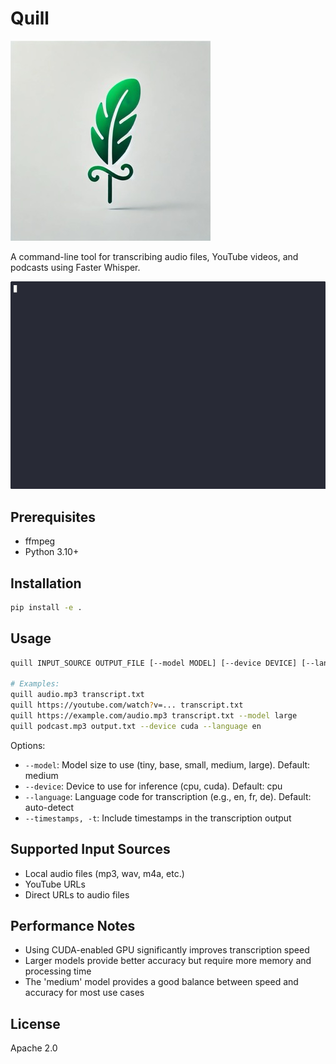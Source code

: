 # Quill

![Quill Logo](static/logo.jpeg)

A command-line tool for transcribing audio files, YouTube videos, and podcasts using Faster Whisper.

![Demo](static/demo.gif)

## Prerequisites

- ffmpeg
- Python 3.10+

## Installation

```bash
pip install -e .
```

## Usage

```bash
quill INPUT_SOURCE OUTPUT_FILE [--model MODEL] [--device DEVICE] [--language LANGUAGE]

# Examples:
quill audio.mp3 transcript.txt
quill https://youtube.com/watch?v=... transcript.txt
quill https://example.com/audio.mp3 transcript.txt --model large
quill podcast.mp3 output.txt --device cuda --language en
```

Options:

- `--model`: Model size to use (tiny, base, small, medium, large). Default: medium
- `--device`: Device to use for inference (cpu, cuda). Default: cpu
- `--language`: Language code for transcription (e.g., en, fr, de). Default: auto-detect
- `--timestamps, -t`: Include timestamps in the transcription output

## Supported Input Sources

- Local audio files (mp3, wav, m4a, etc.)
- YouTube URLs
- Direct URLs to audio files

## Performance Notes

- Using CUDA-enabled GPU significantly improves transcription speed
- Larger models provide better accuracy but require more memory and processing time
- The 'medium' model provides a good balance between speed and accuracy for most use cases

## License

Apache 2.0
